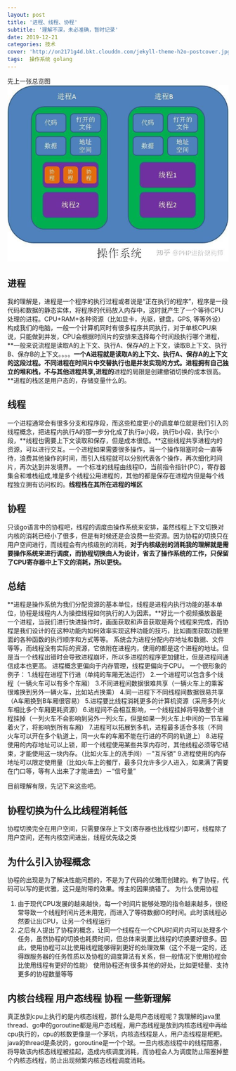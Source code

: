 ```yaml
---
layout: post
title: '进程、线程、协程'
subtitle: '理解不深，未必准确，暂时记录'
date: 2019-12-21
categories: 技术
cover: 'http://on2171g4d.bkt.clouddn.com/jekyll-theme-h2o-postcover.jpg'
tags:  操作系统 golang
---
```

先上一张总览图
![进程线程协程](https://github.com/durianno1/durianno1.github.io/blob/master/assets/img/process.jpg?raw=true)
## 进程
我的理解是，进程是一个程序的执行过程或者说是“正在执行的程序”，程序是一段代码和数据的静态实体，将程序的代码放入内存中，这时就产生了一个等待CPU处理的进程。CPU+RAM+各种资源（比如显卡，光驱，键盘，GPS, 等等外设）构成我们的电脑，一般一个计算机同时有很多程序共同执行，对于单核CPU来说，只能做到并发，CPU会根据时间片的安排来选择每个时间段执行哪个进程，**一般来说流程是读取A的上下文、执行A、保存A的上下文，读取B上下文、执行B、保存B的上下文。。。。**一个A进程就是读取A的上下文、执行A、保存A的上下文的这段过程。不同进程在时间片中交替执行也是并发实现的方式。进程拥有自己独立的堆和栈，不与其他进程共享,进程的**进程的局限是创建撤销切换的成本很高。**进程的栈区是用户态的，存储变量什么的。

## 线程
一个进程通常会有很多分支和程序段，而这些粒度更小的调度单位就是我们引入的线程概念，把进程内执行A的那一步分化成了执行a小段，执行b小段，执行c小段，**线程也需要上下文读取和保存，但是成本很低。**这些线程共享进程内的资源，可以进行交互。一个进程如果需要很多操作，当一个操作阻塞时会一直等待，浪费其他操作的时间，而引入线程就可以分别代表各个操作，再次细化时间片，再次达到并发境界。
一个标准的线程由线程ID，当前指令指针(PC），寄存器集合和堆栈组成,堆是多个线程公用进程的，其他的都是保存在进程内但是每个线程独立拥有访问权的。**线程栈在其所在进程的堆区**

## 协程
只谈go语言中的协程吧，线程的调度由操作系统来安排，虽然线程上下文切换对内核的消耗已经小了很多，但是有时候还是会浪费一些资源。因为协程的切换只在用户空间进行，而线程会有内核级别的消耗，**对于内核级别的消耗我的理解就是需要操作系统来进行调度，而协程切换由人为设计，省去了操作系统的工作，只保留了CPU寄存器中上下文的消耗，所以更快。**
## 总结
**进程是操作系统为我们分配资源的基本单位，线程是进程内执行功能的基本单位，协程是线程内人为操控线程如何执行的人为因素。**好比一个视频播放器是一个进程，当我们进行快进操作时，画面获取和声音获取是两个线程来完成，而协程是我们设计的在这种功能内如何效率实现这种功能的技巧，比如画面获取功能里面的各种函数的执行顺序和方式等等。
系统会为进程分配内存地址和数据、文件等等，而线程没有实际的资源，它依附在进程内，使用的都是这个进程的地址。但是当一个线程出错时会导致进程崩坏，所以多进程的程序更加健壮，但是进程间通信成本也更高。
进程概念更偏向于内存管理，线程更偏向于CPU。
一个很形象的例子：
1.线程在进程下行进（单纯的车厢无法运行）
2.一个进程可以包含多个线程（一辆火车可以有多个车厢）
3.不同进程间数据很难共享（一辆火车上的乘客很难换到另外一辆火车，比如站点换乘）
4.同一进程下不同线程间数据很易共享（A车厢换到B车厢很容易）
5.进程要比线程消耗更多的计算机资源（采用多列火车相比多个车厢更耗资源）
6.进程间不会相互影响，一个线程挂掉将导致整个进程挂掉（一列火车不会影响到另外一列火车，但是如果一列火车上中间的一节车厢着火了，将影响到所有车厢）
7.进程可以拓展到多机，进程最多适合多核（不同火车可以开在多个轨道上，同一火车的车厢不能在行进的不同的轨道上）
8.进程使用的内存地址可以上锁，即一个线程使用某些共享内存时，其他线程必须等它结束，才能使用这一块内存。（比如火车上的洗手间）－"互斥锁"
9.进程使用的内存地址可以限定使用量（比如火车上的餐厅，最多只允许多少人进入，如果满了需要在门口等，等有人出来了才能进去）－“信号量”


目前理解有限，先记下来这些吧。


## 协程切换为什么比线程消耗低
协程切换完全在用户空间，只需要保存上下文(寄存器也比线程少)即可，线程除了用户空间，还有内核空间进出，线程优先级之类

## 为什么引入协程概念
协程的出现是为了解决性能问题的，不是为了代码的优雅而创建的。有了协程，代码可以写的更优雅，这只是附带的效果。博主的因果搞错了。
为什么使用协程
1. 由于现代CPU发展的越来越快，每一个时间片能够处理的指令越来越多，很经常导致一个线程时间片还未用完，而进入了等待数据IO的时间。此时该线程必然要让出CPU，让另一个线程运行
2. 之后有人提出了协程的概念，让同一个线程在一个CPU时间片内可以处理多个任务，虽然协程的切换也耗费时间，但总体来说要比线程的切换要好很多。因此，使用协程可以比使用线程能够得到更好的处理效果（这个不是一定的，还得跟服务器的任务性质以及协程的调度算法有关系，但一般情况下使用协程会比使用线程有更好的性能）
使用协程还有很多其他的好处，比如更轻量、支持更多的协程数量等等


## 内核台线程 用户态线程 协程 一些新理解
真正放到cpu上执行的是内核态线程，那什么是用户态线程呢？我理解的java里thread、go中的goroutine都是用户态线程，用户态线程是放到内核态线程中再给cpu执行的，cpu的核数更像是一个茅坑，内核态线程是人，用户态线程是粑粑。java的thread是条状的，goroutine是一个个球。一旦内核态线程中的线程阻塞，将导致该内核态线程被挂起，造成内核调度消耗，而协程会人为调度防止阻塞掉整个内核态线程，防止出现频繁内核态线程调度消耗。






